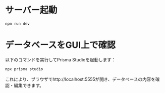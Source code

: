 # サーバー起動

```bash
npm run dev

```

# データベースをGUI上で確認

以下のコマンドを実行してPrisma Studioを起動します：

```bash
npx prisma studio
```

これにより、ブラウザでhttp://localhost:5555が開き、データベースの内容を確認・編集できます。
